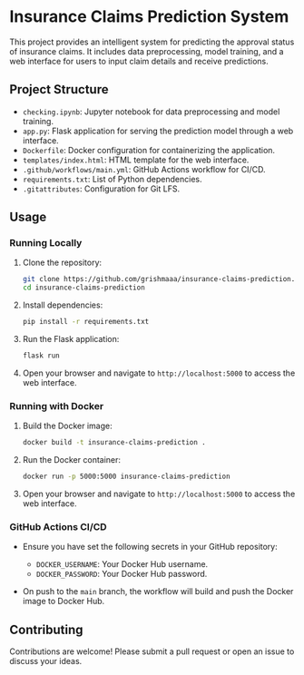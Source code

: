 # Insurance Claims Prediction System

This project provides an intelligent system for predicting the approval status of insurance claims. It includes data preprocessing, model training, and a web interface for users to input claim details and receive predictions.

## Project Structure

- `checking.ipynb`: Jupyter notebook for data preprocessing and model training.
- `app.py`: Flask application for serving the prediction model through a web interface.
- `Dockerfile`: Docker configuration for containerizing the application.
- `templates/index.html`: HTML template for the web interface.
- `.github/workflows/main.yml`: GitHub Actions workflow for CI/CD.
- `requirements.txt`: List of Python dependencies.
- `.gitattributes`: Configuration for Git LFS.

## Usage

### Running Locally

1. Clone the repository:
   ```bash
   git clone https://github.com/grishmaaa/insurance-claims-prediction.git
   cd insurance-claims-prediction
   ```

2. Install dependencies:
   ```bash
   pip install -r requirements.txt
   ```

3. Run the Flask application:
   ```bash
   flask run
   ```

4. Open your browser and navigate to `http://localhost:5000` to access the web interface.

### Running with Docker

1. Build the Docker image:
   ```bash
   docker build -t insurance-claims-prediction .
   ```

2. Run the Docker container:
   ```bash
   docker run -p 5000:5000 insurance-claims-prediction
   ```

3. Open your browser and navigate to `http://localhost:5000` to access the web interface.

### GitHub Actions CI/CD

- Ensure you have set the following secrets in your GitHub repository:
  - `DOCKER_USERNAME`: Your Docker Hub username.
  - `DOCKER_PASSWORD`: Your Docker Hub password.

- On push to the `main` branch, the workflow will build and push the Docker image to Docker Hub.

## Contributing

Contributions are welcome! Please submit a pull request or open an issue to discuss your ideas.
